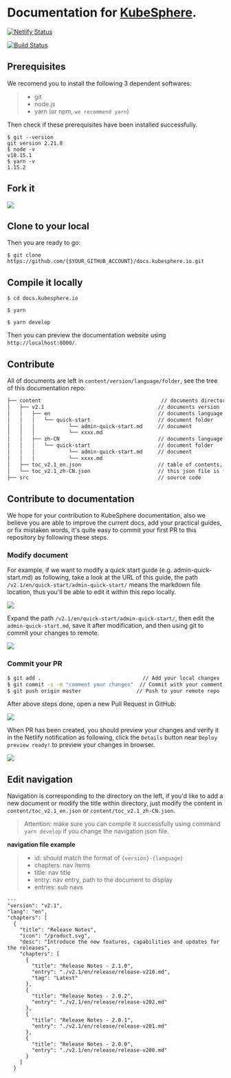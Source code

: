 # Documentation for [KubeSphere](https://github.com/kubesphere/kubesphere).

[![Netlify Status](https://api.netlify.com/api/v1/badges/eec97cb5-3fa0-4865-ad61-357edc16a145/deploy-status)](https://app.netlify.com/sites/kubesphere-docs/deploys)

[![Build Status](https://travis-ci.org/kubesphere/docs.kubesphere.io.svg)](https://travis-ci.org/kubesphere/docs.kubesphere.io)

## Prerequisites

We recomend you to install the following 3 dependent softwares:

> - git
> - node.js
> - yarn (or npm, `we recommend yarn`)

Then check if these prerequisites have been installed successfully.

```shell
$ git --version
git version 2.21.0
$ node -v
v10.15.1
$ yarn -v
1.15.2
```

## Fork it

![](https://pek3b.qingstor.com/kubesphere-docs/png/20191123154725.png)

## Clone to your local

Then you are ready to go:

```shell
$ git clone https://github.com/{$YOUR_GITHUB_ACCOUNT}/docs.kubesphere.io.git
```

## Compile it locally

```
$ cd docs.kubesphere.io

$ yarn

$ yarn develop
```

Then you can preview the documentation website using `http://localhost:8000/`.


## Contribute

All of documents are left in `content/version/language/folder`, see the tree of this documentation repo:

```bash
├── content                                       // documents directory
│   ├── v2.1                                     // documents version
│   │   ├── en                                   // documents language - English version
│   │   │   └── quick-start                      // document folder
│   │   │           └── admin-quick-start.md     // document
│   │   │           └── xxxx.md
│   │   ├── zh-CN                                // documents language - Chinese version
│   │   │   └── quick-start                      // document folder
│   │   │           └── admin-quick-start.md     // document
│   │   │           └── xxxx.md
│   ├── toc_v2.1_en.json                         // table of contents, define the page navigation, this json file is for English version of navigation.
│   └── toc_v2.1_zh-CN.json                      // this json file is for Chinese version of navigation.
├── src                                          // source code

```

## Contribute to documentation

We hope for your contribution to KubeSphere documentation, also we believe you are able to improve the current docs, add your practical guides, or fix mistaken words, it's quite easy to commit your first PR to this repository by following these steps.

### Modify document

For example, if we want to modify a quick start guide (e.g. admin-quick-start.md) as following, take a look at the URL of this guide, the path `/v2.1/en/quick-start/admin-quick-start/` means the markdown file location, thus you'll be able to edit it within this repo locally.

![](https://pek3b.qingstor.com/kubesphere-docs/png/20191123163146.png)

Expand the path `/v2.1/en/quick-start/admin-quick-start/`, then edit the `admin-quick-start.md`, save it after modification, and then using git to commit your changes to remote.


![](https://pek3b.qingstor.com/kubesphere-docs/png/20191123162214.png)

### Commit your PR

```bash
$ git add .                                 // Add your local changes
$ git commit -s -m "comment your changes"  // Commit with your comment
$ git push origin master                  // Push to your remote repo
```

After above steps done, open a new Pull Request in GitHub:

![](https://pek3b.qingstor.com/kubesphere-docs/png/20191123163627.png)

When PR has been created, you should preview your changes and verify it in the Netlify notification as following, click the `Details` button near `Deploy preview ready!` to preview your changes in browser.

![](https://pek3b.qingstor.com/kubesphere-docs/png/20191123170208.png)

## Edit navigation

Navigation is corresponding to the directory on the left, if you'd like to add a new document or modify the title within directory, just modify the  content in `content/toc_v2.1_en.json` or `content/toc_v2.1_zh-CN.json`.

> Attention: make sure you can compile it successfully using command `yarn develop` if you change the navigation json file.

**navigation file example**

> - id: should match the format of ``{version}-{language}``
> - chapters: nav items
> - title: nav title
> - entry: nav entry, path to the document to display
> - entries: sub navs


```
···
"version": "v2.1",
"lang": "en",
"chapters": [
  {
    "title": "Release Notes",
    "icon": "/product.svg",
    "desc": "Introduce the new features, capabilities and updates for the releases",
    "chapters": [
      {
        "title": "Release Notes - 2.1.0",
        "entry": "./v2.1/en/release/release-v210.md",
        "tag": "Latest"
      },
      {
        "title": "Release Notes - 2.0.2",
        "entry": "./v2.1/en/release/release-v202.md"
      },
      {
        "title": "Release Notes - 2.0.1",
        "entry": "./v2.1/en/release/release-v201.md"
      },
      {
        "title": "Release Notes - 2.0.0",
        "entry": "./v2.1/en/release/release-v200.md"
      }
    ]
  }
```
